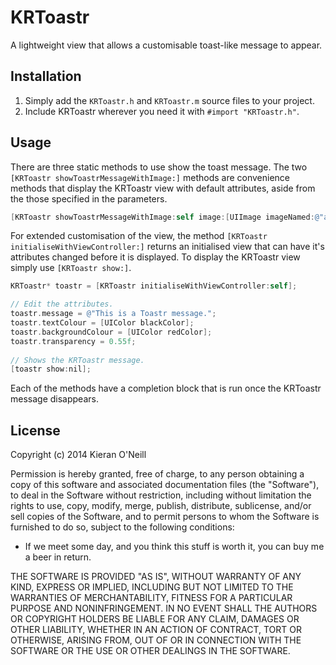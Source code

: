 KRToastr
========

A lightweight view that allows a customisable toast-like message to appear.

## Installation

1. Simply add the `KRToastr.h` and `KRToastr.m` source files to your project.
2. Include KRToastr wherever you need it with `#import "KRToastr.h"`.

## Usage

There are three static methods to use show the toast message. The two `[KRToastr showToastrMessageWithImage:]` methods are convenience methods that display the KRToastr view with default attributes, aside from the those specified in the parameters.

```objective-c
[KRToastr showToastrMessageWithImage:self image:[UIImage imageNamed:@"alert_icon"] message:@"This is a Toastr with an image" length:kToastrLengthShort completion:nil];
```
For extended customisation of the view, the method `[KRToastr initialiseWithViewController:]` returns an initialised view that can have it's attributes changed before it is displayed. To display the KRToastr view simply use `[KRToastr show:]`.

```objective-c
KRToastr* toastr = [KRToastr initialiseWithViewController:self];

// Edit the attributes.
toastr.message = @"This is a Toastr message.";
toastr.textColour = [UIColor blackColor];
toastr.backgroundColour = [UIColor redColor];
toastr.transparency = 0.55f;
  
// Shows the KRToastr message.
[toastr show:nil];
```
Each of the methods have a completion block that is run once the KRToastr message disappears.

## License

Copyright (c) 2014 Kieran O'Neill

Permission is hereby granted, free of charge, to any person obtaining a copy of this software and associated documentation files (the "Software"), to deal in the Software without restriction, including without limitation the rights to use, copy, modify, merge, publish, distribute, sublicense, and/or sell copies of the Software, and to permit persons to whom the Software is furnished to do so, subject to the following conditions:

- If we meet some day, and you think this stuff is worth it, you can buy me a beer in return.

THE SOFTWARE IS PROVIDED "AS IS", WITHOUT WARRANTY OF ANY KIND, EXPRESS OR IMPLIED, INCLUDING BUT NOT LIMITED TO THE WARRANTIES OF MERCHANTABILITY, FITNESS FOR A PARTICULAR PURPOSE AND NONINFRINGEMENT. IN NO EVENT SHALL THE AUTHORS OR COPYRIGHT HOLDERS BE LIABLE FOR ANY CLAIM, DAMAGES OR OTHER LIABILITY, WHETHER IN AN ACTION OF CONTRACT, TORT OR OTHERWISE, ARISING FROM, OUT OF OR IN CONNECTION WITH THE SOFTWARE OR THE USE OR OTHER DEALINGS IN THE SOFTWARE.
